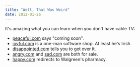```yaml
---
title: "Well, That Was Weird"
date: 2012-01-26
---
```

It's amazing what you can learn when you don't have cable TV:
<ul>
  <li><a href="http://peaceful.com/">peaceful.com</a> says "coming soon".</li>
  <li><a href="http://joyful.com/">joyful.com</a> is a one-man software shop. At least he's Irish.</li>
  <li><a href="http://disappointed.com/">disappointed.com</a> tells you to get over it.</li>
  <li><a href="http://www.angry.com/">angry.com</a> and <a href="http://sad.com/">sad.com</a> are both for sale.</li>
  <li><a href="http://happy.com">happy.com</a> redirects to Walgreen's pharmacy.</li>
</ul>
